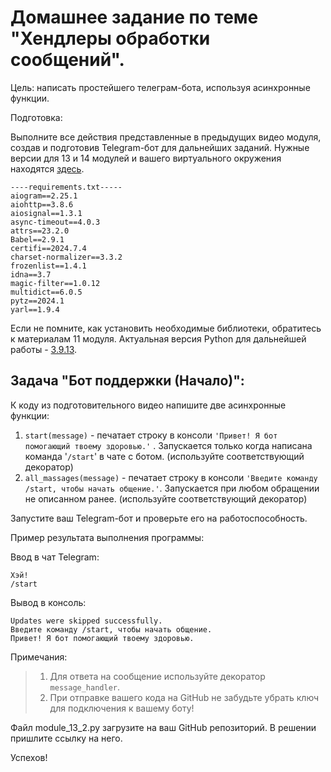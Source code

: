 # Домашнее задание по теме "Хендлеры обработки сообщений".

Цель: написать простейшего телеграм-бота, используя асинхронные функции.

Подготовка:

Выполните все действия представленные в предыдущих видео модуля, создав
и подготовив Telegram-бот для дальнейших заданий.
Нужные версии для 13 и 14 модулей и вашего виртуального окружения
находятся [здесь](https://drive.google.com/file/d/1gAp3ulJNLwnWjFXf5bL3LNC_vuF_890m/view?usp=sharing).
```
----requirements.txt-----
aiogram==2.25.1
aiohttp==3.8.6
aiosignal==1.3.1
async-timeout==4.0.3
attrs==23.2.0
Babel==2.9.1
certifi==2024.7.4
charset-normalizer==3.3.2
frozenlist==1.4.1
idna==3.7
magic-filter==1.0.12
multidict==6.0.5
pytz==2024.1
yarl==1.9.4
```

Если не помните, как установить необходимые
библиотеки, обратитесь к материалам 11 модуля.
Актуальная версия Python для дальнейшей работы -
[3.9.13](https://www.python.org/downloads/release/python-3913/).

## Задача "Бот поддержки (Начало)":

К коду из подготовительного видео напишите две асинхронные функции:
1. ```start(message)``` - печатает строку в консоли ```'Привет! Я бот
   помогающий твоему здоровью.'``` . Запускается только когда написана
   команда '```/start```' в чате с ботом. (используйте соответствующий
   декоратор)
2. ```all_massages(message)``` - печатает строку в консоли ```'Введите команду
   /start, чтобы начать общение.'```. Запускается при любом обращении не
   описанном ранее. (используйте соответствующий декоратор)

Запустите ваш Telegram-бот и проверьте его на работоспособность.

Пример результата выполнения программы:

Ввод в чат Telegram:
```
Хэй!
/start
```

Вывод в консоль:
```
Updates were skipped successfully.
Введите команду /start, чтобы начать общение.
Привет! Я бот помогающий твоему здоровью.
```

Примечания:
> 1. Для ответа на сообщение используйте декоратор ```message_handler```.
> 2. При отправке вашего кода на GitHub не забудьте убрать ключ для
     подключения к вашему боту!

Файл module_13_2.py загрузите на ваш GitHub репозиторий. В решении пришлите
ссылку на него.

Успехов!
